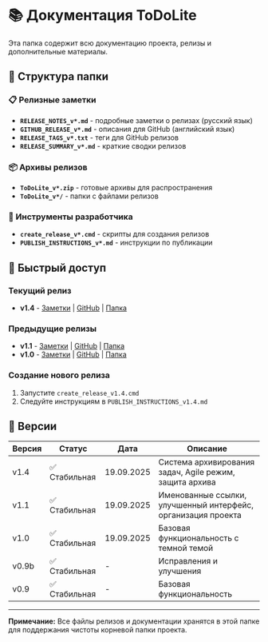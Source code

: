 # 📚 Документация ToDoLite

Эта папка содержит всю документацию проекта, релизы и дополнительные материалы.

## 📁 Структура папки

### 📋 Релизные заметки
- **`RELEASE_NOTES_v*.md`** - подробные заметки о релизах (русский язык)
- **`GITHUB_RELEASE_v*.md`** - описания для GitHub (английский язык)
- **`RELEASE_TAGS_v*.txt`** - теги для GitHub релизов
- **`RELEASE_SUMMARY_v*.md`** - краткие сводки релизов

### 📦 Архивы релизов
- **`ToDoLite_v*.zip`** - готовые архивы для распространения
- **`ToDoLite_v*/`** - папки с файлами релизов

### 🔧 Инструменты разработчика
- **`create_release_v*.cmd`** - скрипты для создания релизов
- **`PUBLISH_INSTRUCTIONS_v*.md`** - инструкции по публикации

## 🚀 Быстрый доступ

### Текущий релиз
- **v1.4** - [Заметки](RELEASE_NOTES_v1.4.md) | [GitHub](GITHUB_RELEASE_v1.4.md) | [Папка](release_v1.4/)

### Предыдущие релизы
- **v1.1** - [Заметки](RELEASE_NOTES_v1.1.md) | [GitHub](GITHUB_RELEASE_v1.1.md) | [Папка](ToDoLite_v1.1/)
- **v1.0** - [Заметки](RELEASE_NOTES_v1.0.md) | [GitHub](GITHUB_RELEASE_v1.0.md) | [Папка](ToDoLite_v1.0/)

### Создание нового релиза
1. Запустите `create_release_v1.4.cmd`
2. Следуйте инструкциям в `PUBLISH_INSTRUCTIONS_v1.4.md`

## 📝 Версии

| Версия | Статус | Дата | Описание |
|--------|--------|------|----------|
| v1.4 | ✅ Стабильная | 19.09.2025 | Система архивирования задач, Agile режим, защита архива |
| v1.1 | ✅ Стабильная | 19.09.2025 | Именованные ссылки, улучшенный интерфейс, организация проекта |
| v1.0 | ✅ Стабильная | 19.09.2025 | Базовая функциональность с темной темой |
| v0.9b | ✅ Стабильная | - | Исправления и улучшения |
| v0.9 | ✅ Стабильная | - | Базовая функциональность |

---

**Примечание:** Все файлы релизов и документации хранятся в этой папке для поддержания чистоты корневой папки проекта.
